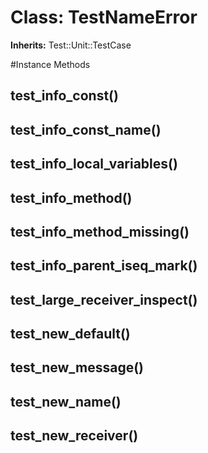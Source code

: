 # Class: TestNameError
**Inherits:** Test::Unit::TestCase
    




#Instance Methods
## test_info_const() [](#method-i-test_info_const)

## test_info_const_name() [](#method-i-test_info_const_name)

## test_info_local_variables() [](#method-i-test_info_local_variables)

## test_info_method() [](#method-i-test_info_method)

## test_info_method_missing() [](#method-i-test_info_method_missing)

## test_info_parent_iseq_mark() [](#method-i-test_info_parent_iseq_mark)

## test_large_receiver_inspect() [](#method-i-test_large_receiver_inspect)

## test_new_default() [](#method-i-test_new_default)

## test_new_message() [](#method-i-test_new_message)

## test_new_name() [](#method-i-test_new_name)

## test_new_receiver() [](#method-i-test_new_receiver)

